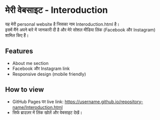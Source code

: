 # मेरी वेबसाइट - Interoduction

यह मेरी personal website है जिसका नाम Interoduction.html है।  
इसमें मैंने अपने बारे में जानकारी दी है और मेरे सोशल मीडिया लिंक (Facebook और Instagram) शामिल किए हैं।  

## Features
- About me section
- Facebook और Instagram link
- Responsive design (mobile friendly)

## How to view
- GitHub Pages पर live link: https://username.github.io/repository-name/Interoduction.html
- सिर्फ ब्राउज़र में लिंक खोलें और वेबसाइट देखें।


